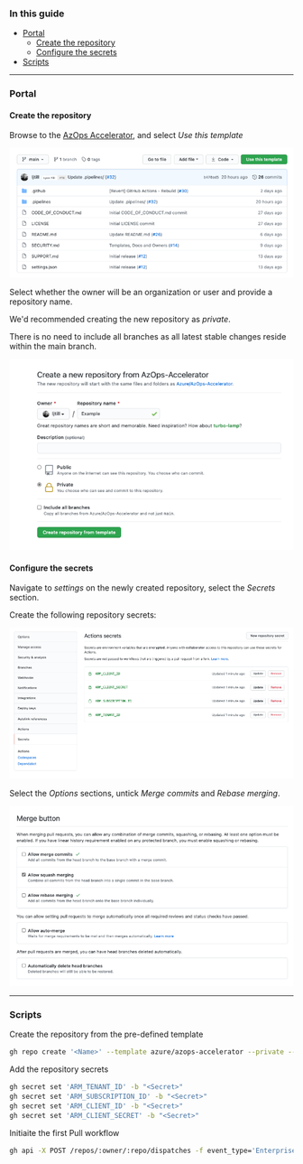 ### In this guide

- [Portal](#portal)
  - [Create the repository](#create-the-repository)
  - [Configure the secrets](#configure-the-secrets)
- [Scripts](#scripts)

---

### Portal

#### Create the repository

Browse to the [AzOps Accelerator](https://github.com/azure/azops), and select *Use this template*

![Create the repository from the template](./Media/Actions/Template-Repository.png)

Select whether the owner will be an organization or user and provide a repository name.

We'd recommended creating the new repository as *private*.

There is no need to include all branches as all latest stable changes reside within the main branch.

![Configure the repository](./Media/Actions/Repository-Configuration.png)

#### Configure the secrets

Navigate to *settings* on the newly created repository, select the *Secrets* section.

Create the following repository secrets:

![Configure the repository secrets](./Media/Actions/Repository-Secrets.png)

Select the *Options* sections, untick *Merge commits* and *Rebase merging*.

![Configure the merge types](./Media/Actions/Merge-Types.png)

---

### Scripts

Create the repository from the pre-defined template

```bash
gh repo create '<Name>' --template azure/azops-accelerator --private --confirm
```

Add the repository secrets

```bash
gh secret set 'ARM_TENANT_ID' -b "<Secret>"
gh secret set 'ARM_SUBSCRIPTION_ID' -b "<Secret>"
gh secret set 'ARM_CLIENT_ID' -b "<Secret>"
gh secret set 'ARM_CLIENT_SECRET' -b "<Secret>"
```

Initiaite the first Pull workflow

```bash
gh api -X POST /repos/:owner/:repo/dispatches -f event_type='Enterprise-Scale Deployment'
```
